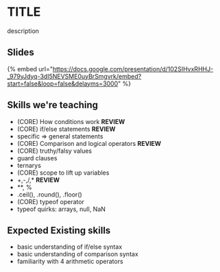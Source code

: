 # TITLE
description


## Slides

{% embed url="https://docs.google.com/presentation/d/102SIHvxRHHJ-_979yJdyq-3dI5NEVSME0uyBrSmgvrk/embed?start=false&loop=false&delayms=3000" %}


## Skills we're teaching
- (CORE) How conditions work **REVIEW**
- (CORE) if/else statements **REVIEW**
- specific => general statements
- (CORE) Comparison and logical operators **REVIEW**
- (CORE) truthy/falsy values
- guard clauses
- ternarys
- (CORE) scope to lift up variables
- +,-,/,* **REVIEW**
- **, %
- .ceil(), .round(), .floor()
- (CORE) typeof operator
- typeof quirks: arrays, null, NaN

## Expected Existing skills
- basic understanding of if/else syntax
- basic understanding of comparison syntax
- familiarity with 4 arithmetic operators